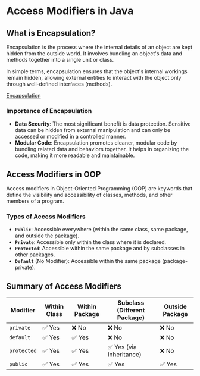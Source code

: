 # Access Modifiers in Java

## What is Encapsulation?
Encapsulation is the process where the internal details of an object are kept hidden from the outside world. It involves bundling an object's data and methods together into a single unit or class.

In simple terms, encapsulation ensures that the object's internal workings remain hidden, allowing external entities to interact with the object only through well-defined interfaces (methods).

[Encapsulation](_01Encapsulation.java)


### Importance of Encapsulation
- **Data Security**: The most significant benefit is data protection. Sensitive data can be hidden from external manipulation and can only be accessed or modified in a controlled manner.
- **Modular Code**: Encapsulation promotes cleaner, modular code by bundling related data and behaviors together. It helps in organizing the code, making it more readable and maintainable.

## Access Modifiers in OOP
Access modifiers in Object-Oriented Programming (OOP) are keywords that define the visibility and accessibility of classes, methods, and other members of a program.

### Types of Access Modifiers
- **`Public`**: Accessible everywhere (within the same class, same package, and outside the package).
- **`Private`**: Accessible only within the class where it is declared.
- **`Protected`**: Accessible within the same package and by subclasses in other packages.
- **`Default`** (No Modifier): Accessible within the same package (package-private).

## Summary of Access Modifiers

| Modifier   | Within Class | Within Package | Subclass (Different Package) | Outside Package |
|------------|-------------|----------------|------------------------------|----------------|
| `private`  | ✅ Yes      | ❌ No          | ❌ No                        | ❌ No          |
| `default`  | ✅ Yes      | ✅ Yes         | ❌ No                        | ❌ No          |
| `protected`| ✅ Yes      | ✅ Yes         | ✅ Yes (via inheritance)     | ❌ No          |
| `public`   | ✅ Yes      | ✅ Yes         | ✅ Yes                       | ✅ Yes         |

